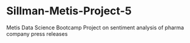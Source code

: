 # Sillman-Metis-Project-5
Metis Data Science Bootcamp Project on sentiment analysis of pharma company press releases
